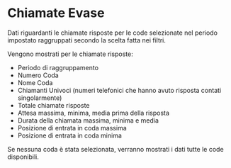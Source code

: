 # Chiamate Evase

Dati riguardanti le chiamate risposte per le code selezionate nel periodo 
impostato raggruppati secondo la scelta fatta nei filtri.

Vengono mostrati per le chiamate risposte: 

- Periodo di raggruppamento
- Numero Coda
- Nome Coda
- Chiamanti Univoci (numeri telefonici che hanno avuto risposta contati 
singolarmente)
- Totale chiamate risposte
- Attesa massima, minima, media prima della risposta
- Durata della chiamata massima, minima e media
- Posizione di entrata in coda massima
- Posizione di entrata in coda minima

Se nessuna coda è stata selezionata, verranno mostrati i dati  tutte le 
code disponibili.
